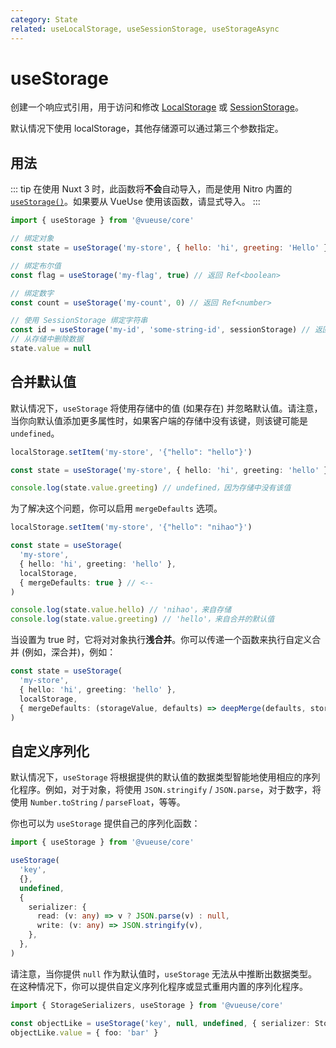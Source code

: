 ```yaml
---
category: State
related: useLocalStorage, useSessionStorage, useStorageAsync
---
```


# useStorage

创建一个响应式引用，用于访问和修改 [LocalStorage](https://developer.mozilla.org/en-US/docs/Web/API/Window/localStorage) 或 [SessionStorage](https://developer.mozilla.org/en-US/docs/Web/API/Window/sessionStorage)。

默认情况下使用 localStorage，其他存储源可以通过第三个参数指定。

## 用法

::: tip
在使用 Nuxt 3 时，此函数将**不会**自动导入，而是使用 Nitro 内置的 [`useStorage()`](https://nitro.unjs.io/guide/storage)。如果要从 VueUse 使用该函数，请显式导入。
:::

```js
import { useStorage } from '@vueuse/core'

// 绑定对象
const state = useStorage('my-store', { hello: 'hi', greeting: 'Hello' })

// 绑定布尔值
const flag = useStorage('my-flag', true) // 返回 Ref<boolean>

// 绑定数字
const count = useStorage('my-count', 0) // 返回 Ref<number>

// 使用 SessionStorage 绑定字符串
const id = useStorage('my-id', 'some-string-id', sessionStorage) // 返回 Ref<string>
// 从存储中删除数据
state.value = null
```

## 合并默认值

默认情况下，`useStorage` 将使用存储中的值 (如果存在) 并忽略默认值。请注意，当你向默认值添加更多属性时，如果客户端的存储中没有该键，则该键可能是 `undefined`。

```ts
localStorage.setItem('my-store', '{"hello": "hello"}')

const state = useStorage('my-store', { hello: 'hi', greeting: 'hello' }, localStorage)

console.log(state.value.greeting) // undefined，因为存储中没有该值
```

为了解决这个问题，你可以启用 `mergeDefaults` 选项。

```ts
localStorage.setItem('my-store', '{"hello": "nihao"}')

const state = useStorage(
  'my-store',
  { hello: 'hi', greeting: 'hello' },
  localStorage,
  { mergeDefaults: true } // <--
)

console.log(state.value.hello) // 'nihao'，来自存储
console.log(state.value.greeting) // 'hello'，来自合并的默认值
```

当设置为 true 时，它将对对象执行**浅合并**。你可以传递一个函数来执行自定义合并 (例如，深合并)，例如：

```ts
const state = useStorage(
  'my-store',
  { hello: 'hi', greeting: 'hello' },
  localStorage,
  { mergeDefaults: (storageValue, defaults) => deepMerge(defaults, storageValue) } // <--
)
```

## 自定义序列化

默认情况下，`useStorage` 将根据提供的默认值的数据类型智能地使用相应的序列化程序。例如，对于对象，将使用 `JSON.stringify` / `JSON.parse`，对于数字，将使用 `Number.toString` / `parseFloat`，等等。

你也可以为 `useStorage` 提供自己的序列化函数：

```ts
import { useStorage } from '@vueuse/core'

useStorage(
  'key',
  {},
  undefined,
  {
    serializer: {
      read: (v: any) => v ? JSON.parse(v) : null,
      write: (v: any) => JSON.stringify(v),
    },
  },
)
```

请注意，当你提供 `null` 作为默认值时，`useStorage` 无法从中推断出数据类型。在这种情况下，你可以提供自定义序列化程序或显式重用内置的序列化程序。

```ts
import { StorageSerializers, useStorage } from '@vueuse/core'

const objectLike = useStorage('key', null, undefined, { serializer: StorageSerializers.object })
objectLike.value = { foo: 'bar' }
```
